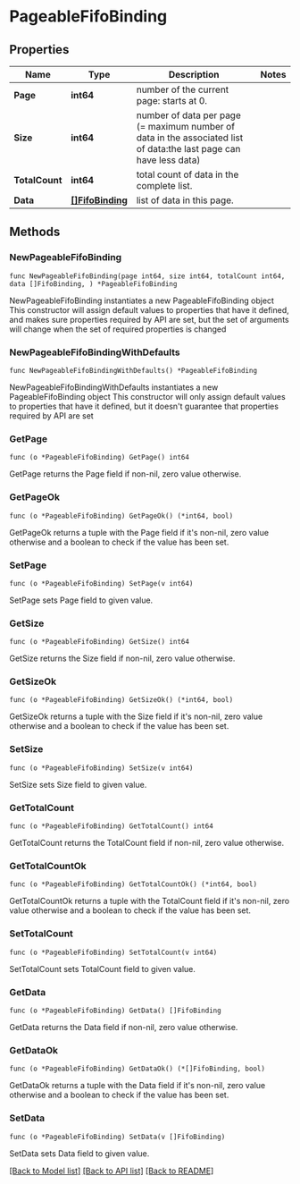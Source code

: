 # PageableFifoBinding

## Properties

Name | Type | Description | Notes
------------ | ------------- | ------------- | -------------
**Page** | **int64** | number of the current page: starts at 0. | 
**Size** | **int64** | number of data per page (&#x3D; maximum number of data in the associated list of data:the last page can have less data) | 
**TotalCount** | **int64** | total count of data in the complete list. | 
**Data** | [**[]FifoBinding**](FifoBinding.md) | list of data in this page. | 

## Methods

### NewPageableFifoBinding

`func NewPageableFifoBinding(page int64, size int64, totalCount int64, data []FifoBinding, ) *PageableFifoBinding`

NewPageableFifoBinding instantiates a new PageableFifoBinding object
This constructor will assign default values to properties that have it defined,
and makes sure properties required by API are set, but the set of arguments
will change when the set of required properties is changed

### NewPageableFifoBindingWithDefaults

`func NewPageableFifoBindingWithDefaults() *PageableFifoBinding`

NewPageableFifoBindingWithDefaults instantiates a new PageableFifoBinding object
This constructor will only assign default values to properties that have it defined,
but it doesn't guarantee that properties required by API are set

### GetPage

`func (o *PageableFifoBinding) GetPage() int64`

GetPage returns the Page field if non-nil, zero value otherwise.

### GetPageOk

`func (o *PageableFifoBinding) GetPageOk() (*int64, bool)`

GetPageOk returns a tuple with the Page field if it's non-nil, zero value otherwise
and a boolean to check if the value has been set.

### SetPage

`func (o *PageableFifoBinding) SetPage(v int64)`

SetPage sets Page field to given value.


### GetSize

`func (o *PageableFifoBinding) GetSize() int64`

GetSize returns the Size field if non-nil, zero value otherwise.

### GetSizeOk

`func (o *PageableFifoBinding) GetSizeOk() (*int64, bool)`

GetSizeOk returns a tuple with the Size field if it's non-nil, zero value otherwise
and a boolean to check if the value has been set.

### SetSize

`func (o *PageableFifoBinding) SetSize(v int64)`

SetSize sets Size field to given value.


### GetTotalCount

`func (o *PageableFifoBinding) GetTotalCount() int64`

GetTotalCount returns the TotalCount field if non-nil, zero value otherwise.

### GetTotalCountOk

`func (o *PageableFifoBinding) GetTotalCountOk() (*int64, bool)`

GetTotalCountOk returns a tuple with the TotalCount field if it's non-nil, zero value otherwise
and a boolean to check if the value has been set.

### SetTotalCount

`func (o *PageableFifoBinding) SetTotalCount(v int64)`

SetTotalCount sets TotalCount field to given value.


### GetData

`func (o *PageableFifoBinding) GetData() []FifoBinding`

GetData returns the Data field if non-nil, zero value otherwise.

### GetDataOk

`func (o *PageableFifoBinding) GetDataOk() (*[]FifoBinding, bool)`

GetDataOk returns a tuple with the Data field if it's non-nil, zero value otherwise
and a boolean to check if the value has been set.

### SetData

`func (o *PageableFifoBinding) SetData(v []FifoBinding)`

SetData sets Data field to given value.



[[Back to Model list]](../README.md#documentation-for-models) [[Back to API list]](../README.md#documentation-for-api-endpoints) [[Back to README]](../README.md)


